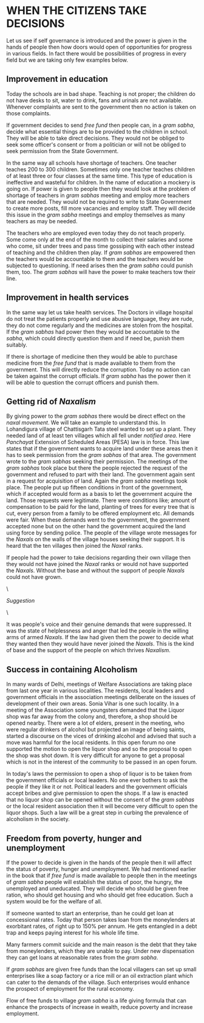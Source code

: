 # WHEN THE CITIZENS TAKE DECISIONS

Let us see if self governance is introduced and the power is given in the hands of people then how doors
would open of opportunities for progress in various fields. In fact there would be possibilities of progress
in every field but we are taking only few examples below.

## Improvement in education

Today the schools are in bad shape. Teaching is not proper; the children do not have desks to sit, water
to drink, fans and urinals are not available. Whenever complaints are sent to the government then no
action is taken on those complaints.

If government decides to send _free fund_ then people can, in a _gram sabha_, decide what essential things
are to be provided to the children in school. They will be able to take direct decisions. They would not be
obliged to seek some officer's consent or from a politician or will not be obliged to seek permission from
the State Government.

In the same way all schools have shortage of teachers. One teacher teaches 200 to 300 children.
Sometimes only one teacher teaches children of at least three or four classes at the same time. This type
of education is ineffective and wasteful for children. In the name of education a mockery is going on. If
power is given to people then they would look at the problem of shortage of teachers in _gram sabhas_
meeting and employ more teachers that are needed. They would not be required to write to State
Government to create more posts, fill more vacancies and employ staff. They will decide this issue in the
_gram sabha_ meetings and employ themselves as many teachers as may be needed.

The teachers who are employed even today they do not teach properly. Some come only at the end of
the month to collect their salaries and some who come, sit under trees and pass time gossiping with
each other instead of teaching and the children then play. If _gram sabhas_ are empowered then the
teachers would be accountable to them and the teachers would be subjected to questioning. If need
arises then the _gram sabha_ could punish them, too. The _gram sabhas_ will have the power to make
teachers tow their line.

## Improvement in health services

In the same way let us take health services. The Doctors in village hospital do not treat the patients
properly and use abusive language, they are rude, they do not come regularly and the medicines are
stolen from the hospital. If the _gram sabhas_ had power then they would be accountable to the _sabha_,
which could directly question them and if need be, punish them suitably.

If there is shortage of medicine then they would be able to purchase medicine from the _free fund_ that is
made available to them from the government. This will directly reduce the corruption. Today no action
can be taken against the corrupt officials. If _gram sabha_ has the power then it will be able to question
the corrupt officers and punish them.

## Getting rid of _Naxalism_

By giving power to the _gram sabhas_ there would be direct effect on the _naxal movement_. We will take
an example to understand this. In Lohandigura village of Chattisgarh Tata steel wanted to set up a plant.
They needed land of at least ten villages which all fell under _notified area_. Here _Panchayat_ Extension of
Scheduled Areas (PESA) law is in force. This law states that if the government wants to acquire land
under these areas then it has to seek permission from the _gram sabhas_ of that area. The government
wrote to the _gram sabhas_ seeking their permission. The meetings of the _gram sabhas_ took place but
there the people rejected the request of the government and refused to part with their land. The
government again sent in a request for acquisition of land. Again the _gram sabha_ meetings took place.
The people put up fifteen conditions in front of the government, which if accepted would form as a basis
to let the government acquire the land. Those requests were legitimate. There were conditions like;
amount of compensation to be paid for the land, planting of trees for every tree that is cut, every person
from a family to be offered employment etc. All demands were fair. When these demands went to the
government, the government accepted none but on the other hand the government acquired the land
using force by sending police. The people of the village wrote messages for the _Naxals_ on the walls of
the village houses seeking their support. It is heard that the ten villages then joined the _Naxal_ ranks.

If people had the power to take decisions regarding their own village then they would not have joined
the _Naxal_ ranks or would not have supported the _Naxals_. Without the base and without the support of
people _Naxals_ could not have grown.

\

_Suggestion_

\

It was people's voice and their genuine demands that were suppressed. It was the state of helplessness
and anger that led the people in the willing arms of armed _Naxals_. If the law had given them the power
to decide what they wanted then they would have never joined the _Naxals_. This is the kind of base and
the support of the people on which thrives _Naxalism_.

## Success in containing Alcoholism

In many wards of Delhi, meetings of Welfare Associations are taking place from last one year in various
localities. The residents, local leaders and government officials in the association meetings deliberate on
the issues of development of their own areas. Sonia Vihar is one such locality. In a meeting of the
Association some youngsters demanded that the Liquor shop was far away from the colony and,
therefore, a shop should be opened nearby. There were a lot of elders, present in the meeting, who
were regular drinkers of alcohol but projected an image of being saints, started a discourse on the vices
of drinking alcohol and advised that such a move was harmful for the local residents. In this open forum
no one supported the motion to open the liquor shop and so the proposal to open the shop was shot
down. It is very difficult for anyone to get a proposal which is not in the interest of the community to be
passed in an open forum.

In today's laws the permission to open a shop of liquor is to be taken from the government officials or
local leaders. No one ever bothers to ask the people if they like it or not. Political leaders and the
government officials accept bribes and give permission to open the shops. If a law is enacted that no
liquor shop can be opened without the consent of the _gram sabhas_ or the local resident association then
it will become very difficult to open the liquor shops. Such a law will be a great step in curbing the
prevalence of alcoholism in the society.

## Freedom from poverty, hunger and unemployment

If the power to decide is given in the hands of the people then it will affect the status of poverty, hunger
and unemployment. We had mentioned earlier in the book that if _free fund_ is made available to people
then in the meetings of _gram sabha_ people will establish the status of poor, the hungry, the unemployed
and uneducated. They will decide who should be given free ration, who should get housing and who
should get free education. Such a system would be for the welfare of all.

If someone wanted to start an enterprise, than he could get loan at concessional rates. Today that
person takes loan from the moneylenders at exorbitant rates, of right up to 150% per annum. He gets
entangled in a debt trap and keeps paying interest for his whole life time.

Many farmers commit suicide and the main reason is the debt that they take from moneylenders, which
they are unable to pay. Under new dispensation they can get loans at reasonable rates from the _gram
sabha_.

If _gram sabhas_ are given free funds than the local villagers can set up small enterprises like a soap
factory or a rice mill or an oil extraction plant which can cater to the demands of the village. Such
enterprises would enhance the prospect of employment for the rural economy.

Flow of free funds to village _gram sabha_ is a life giving formula that can enhance the prospects of
increase in wealth, reduce poverty and increase employment.

